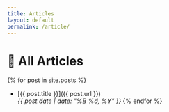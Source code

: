```yaml
---
title: Articles
layout: default
permalink: /article/
---
```


# 📰 All Articles

{% for post in site.posts %}
- [{{ post.title }}]({{ post.url }})  
  _{{ post.date | date: "%B %d, %Y" }}_
{% endfor %}
